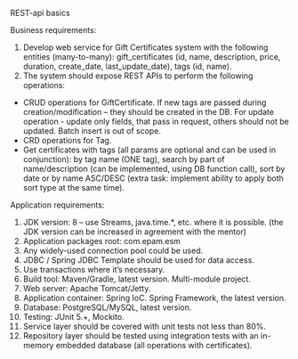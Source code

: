 REST-api basics

Business requirements:
1. Develop web service for Gift Certificates system with the following entities (many-to-many): gift_certificates (id, name, description, price, duration, create_date, last_update_date), tags (id, name).
2. The system should expose REST APIs to perform the following operations:
- CRUD operations for GiftCertificate. If new tags are passed during creation/modification – they should be created in the DB. For update operation - update only fields, that pass in request, others should not be updated. Batch insert is out of scope.
- CRD operations for Tag.
- Get certificates with tags (all params are optional and can be used in conjunction): by tag name (ONE tag), search by part of name/description (can be implemented, using DB function call), sort by date or by name ASC/DESC (extra task: implement ability to apply both sort type at the same time).

Application requirements:
1. JDK version: 8 – use Streams, java.time.*, etc. where it is possible. (the JDK version can be increased in agreement with the mentor)
2. Application packages root: com.epam.esm
3. Any widely-used connection pool could be used.
4. JDBC / Spring JDBC Template should be used for data access.
5. Use transactions where it’s necessary.
6. Build tool: Maven/Gradle, latest version. Multi-module project.
7. Web server: Apache Tomcat/Jetty.
8. Application container: Spring IoC. Spring Framework, the latest version.
9. Database: PostgreSQL/MySQL, latest version.
10. Testing: JUnit 5.+, Mockito.
11. Service layer should be covered with unit tests not less than 80%.
12. Repository layer should be tested using integration tests with an in-memory embedded database (all operations with certificates).
